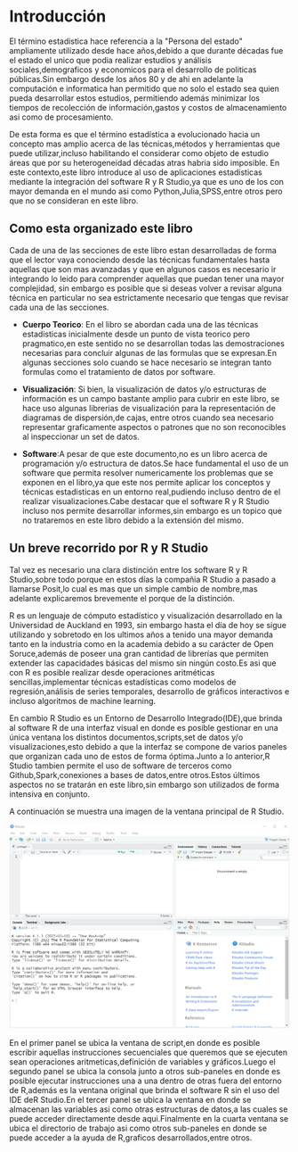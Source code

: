 # Introducción


El término estadistica hace referencia a la "Persona del estado" ampliamente 
utilizado desde hace años,debido a que durante décadas fue el estado el unico que
podia realizar estudios y análisis sociales,demograficos y economicos para el desarrollo
de politicas públicas.Sin embargo desde los años 80 y de ahi en adelante la computación
e informatica han permitido que no solo el estado sea quien pueda desarrollar estos estudios,
permitiendo además minimizar los tiempos de recolección de información,gastos y costos de almacenamiento
asi como de procesamiento.

De esta forma es que el término estadística a evolucionado hacia un concepto mas amplio
acerca de las técnicas,métodos y herramientas que puede utilizar,incluso habilitando el 
considerar como objeto de estudio áreas que por su heterogeneidad décadas atras habria sido imposible.
En este contexto,este libro introduce al uso de aplicaciones estadisticas mediante la integración
del software R y R Studio,ya que es uno de los con mayor demanda en el mundo asi como Python,Julia,SPSS,entre otros
pero que no se consideran en este libro. 



## Como esta organizado este libro

Cada de una de las secciones de este libro estan desarrolladas de forma que el lector vaya
conociendo desde las técnicas fundamentales hasta aquellas que son mas avanzadas y que en algunos casos
es necesario ir integrando lo leido para comprender aquellas que puedan tener una mayor complejidad,
sin embargo es posible que si deseas volver a revisar alguna técnica en particular no sea estrictamente
necesario que tengas que revisar cada una de las secciones.

* __Cuerpo Teorico__: En el libro se abordan cada una de las técnicas estadisticas inicialmente desde un punto de vista teorico 
pero pragmatico,en este sentido no se desarrollan todas las demostraciones necesarias para concluir algunas de las formulas
que se expresan.En algunas secciones solo cuando se hace necesario se integran tanto formulas como el tratamiento de datos por software.

* __Visualización__: Si bien, la visualización de datos y/o estructuras de información es un campo bastante amplio para cubrir en este
libro, se hace uso algunas librerias de visualización para la representación de diagramas de dispersión,de cajas, entre otros
cuando sea necesario representar graficamente aspectos o patrones que no son reconocibles al inspeccionar un set de datos. 

* __Software__:A pesar de que este documento,no es un libro acerca de programación y/o estructura de datos.Se hace fundamental
el uso de un software que permita resolver numericamente los problemas que se exponen en el libro,ya que este nos permite aplicar
los conceptos y técnicas estadisticas en un entorno real,pudiendo incluso dentro de el realizar visualizaciones.Cabe destacar que el software R y R Studio incluso nos permite desarrollar informes,sin embargo es un topico que no trataremos en este libro debido a la extensión del mismo.


## Un breve recorrido por R y R Studio

Tal vez es necesario una clara distinción entre los software R y R Studio,sobre todo porque en estos días la compañia R Studio
a pasado a llamarse Posit,lo cual es mas que un simple cambio de nombre,mas adelante explicaremos brevemente el porque de la distinción.

R es un lenguaje de cómputo estadístico y visualización desarrollado en la Universidad de Auckland en 1993, sin embargo hasta el día de hoy se sigue utilizando y sobretodo en los ultimos años a tenido una mayor demanda tanto en la industria como en la academia debido a su carácter de Open Soruce,además de poseer una gran cantidad de librerías que permiten extender las capacidades básicas del mismo sin ningún costo.Es asi que con R es posible realizar desde operaciones aritméticas sencillas,implementar técnicas estadísticas como modelos de regresión,análisis de series temporales, desarrollo de gráficos interactivos e incluso algoritmos de machine learning.

En cambio R Studio es un Entorno de Desarrollo Integrado(IDE),que brinda al software R de una interfaz visual en donde es
posible gestionar en una única ventana los distintos documentos,scripts,set de datos y/o visualizaciones,esto debido a que la interfaz se compone de varios paneles que organizan cada uno de estos de forma óptima.Junto a lo anterior,R Studio tambien permite
el uso de software de terceros como Github,Spark,conexiones a bases de datos,entre otros.Estos últimos aspectos no se tratarán en este libro,sin embargo son utilizados de forma intensiva en conjunto.

A continuación se muestra una imagen de la ventana principal de R Studio.

<img src="images/rstudio.png" width="1187" />

En el primer panel se ubica la ventana de script,en donde es posible escribir aquellas instrucciones secuenciales
que queremos que se ejecuten sean operaciones aritmeticas,definición de variables y gráficos.Luego el segundo panel se ubica la consola junto a otros sub-paneles en donde es posible ejecutar instrucciones una a una dentro de otras fuera del entorno de R,además es la ventana original que brinda el software R sin el uso del IDE deR Studio.En el tercer panel se ubica la ventana en donde se almacenan las variables asi como otras estructuras de datos,a las cuales se puede acceder directamente desde aqui.Finalmente en la cuarta ventana se ubica el directorio de trabajo asi como otros sub-paneles en donde se puede acceder a la ayuda de R,graficos desarrollados,entre otros.

